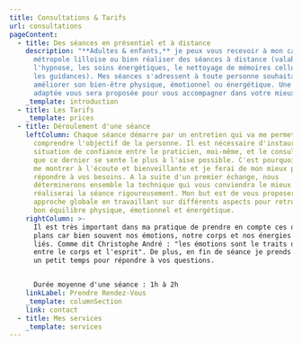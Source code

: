 ```yaml
---
title: Consultations & Tarifs
url: consultations
pageContent:
  - title: Des séances en présentiel et à distance
    description: "**Adultes & enfants,** je peux vous recevoir à mon cabinet dans la
      métropole lilloise ou bien réaliser des séances à distance (valable pour
      l'hypnose, les soins énergétiques, le nettoyage de mémoires cellulaires et
      les guidances). Mes séances s'adressent à toute personne souhaitant
      améliorer son bien-être physique, émotionnel ou énergétique. Une réponse
      adaptée vous sera proposée pour vous accompagner dans votre mieux-être."
    _template: introduction
  - title: Les Tarifs
    _template: prices
  - title: Déroulement d'une séance
    leftColumn: Chaque séance démarre par un entretien qui va me permettre de
      comprendre l'objectif de la personne. Il est nécessaire d'instaurer une
      situation de confiance entre le praticien, moi-même, et le consultant pour
      que ce dernier se sente le plus à l'aise possible. C'est pourquoi je sais
      me montrer à l'écoute et bienveillante et je ferai de mon mieux pour
      répondre à vos besoins. A la suite d'un premier échange, nous
      déterminerons ensemble la technique qui vous conviendra le mieux et je
      réaliserai la séance rigoureusement. Mon but est de vous proposer une
      approche globale en travaillant sur différents aspects pour retrouver un
      bon équilibre physique, émotionnel et énergétique.
    rightColumn: >-
      Il est très important dans ma pratique de prendre en compte ces différents
      plans car bien souvent nos émotions, notre corps et nos énergies sont
      liés. Comme dit Christophe André : "les émotions sont le traits d'union
      entre le corps et l'esprit". De plus, en fin de séance je prends toujours
      un petit temps pour répondre à vos questions.


      Durée moyenne d'une séance : 1h à 2h
    linkLabel: Prendre Rendez-Vous
    _template: columnSection
    link: contact
  - title: Mes services
    _template: services
---
```

